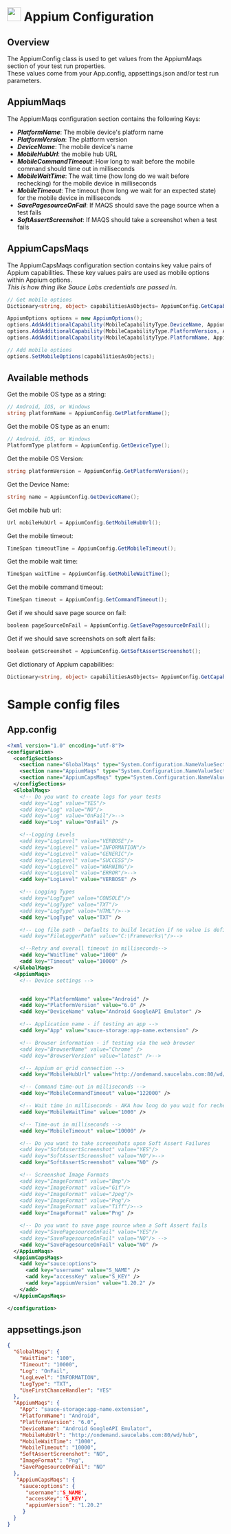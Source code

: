 # <img src="resources/maqslogo.ico" height="32" width="32"> Appium Configuration

## Overview
The AppiumConfig class is used to get values from the AppiumMaqs section of your test run properties.
<br>These values come from your App.config, appsettings.json and/or test run parameters.

## AppiumMaqs
The AppiumMaqs configuration section contains the following Keys:
* ***PlatformName***: The mobile device's platform name
* ***PlatformVersion***: The platform version
* ***DeviceName***: The mobile device's name 
* ***MobileHubUrl***: the mobile hub URL
* ***MobileCommandTimeout***: How long to wait before the mobile command should time out in milliseconds
* ***MobileWaitTime***: The wait time (how long do we wait before rechecking) for the mobile device in milliseconds
* ***MobileTimeout***: The timeout (how long we wait for an expected state) for the mobile device in milliseconds
* ***SavePagesourceOnFail***: If MAQS should save the page source when a test fails
* ***SoftAssertScreenshot***: If MAQS should take a screenshot when a test fails


## AppiumCapsMaqs
The AppiumCapsMaqs configuration section contains key value pairs of Appium capabilities. These key values pairs are used as mobile options within Appium options.  
*This is how thing like Sauce Labs credentials are passed in.*
```csharp
// Get mobile options
Dictionary<string, object> capabilitiesAsObjects= AppiumConfig.GetCapabilitiesAsObjects();

AppiumOptions options = new AppiumOptions();
options.AddAdditionalCapability(MobileCapabilityType.DeviceName, AppiumConfig.GetDeviceName());
options.AddAdditionalCapability(MobileCapabilityType.PlatformVersion, AppiumConfig.GetPlatformVersion());
options.AddAdditionalCapability(MobileCapabilityType.PlatformName, AppiumConfig.GetPlatformName().ToUpper());

// Add mobile options
options.SetMobileOptions(capabilitiesAsObjects);

```

## Available methods
Get the mobile OS type as a string:
```csharp
// Android, iOS, or Windows
string platformName = AppiumConfig.GetPlatformName();
```

Get the mobile OS type as an enum:
```csharp
// Android, iOS, or Windows
PlatformType platform = AppiumConfig.GetDeviceType();
```

Get the mobile OS Version:
```csharp
string platformVersion = AppiumConfig.GetPlatformVersion();
```

Get the Device Name:
```csharp
string name = AppiumConfig.GetDeviceName();
```

Get mobile hub url:
```csharp
Url mobileHubUrl = AppiumConfig.GetMobileHubUrl();
```

Get the mobile timeout:
```csharp
TimeSpan timeoutTime = AppiumConfig.GetMobileTimeout();
```

Get the mobile wait time:
```csharp
TimeSpan waitTime = AppiumConfig.GetMobileWaitTime();
```

Get the mobile command timeout:
```csharp
TimeSpan timeout = AppiumConfig.GetCommandTimeout();
```

Get if we should save page source on fail:
```csharp
boolean pageSourceOnFail = AppiumConfig.GetSavePagesourceOnFail();
```

Get if we should save screenshots on soft alert fails:
```csharp
boolean getScreenshot = AppiumConfig.GetSoftAssertScreenshot();
```

Get dictionary of Appium capabilities:
```csharp
Dictionary<string, object> capabilitiesAsObjects= AppiumConfig.GetCapabilitiesAsObjects();
```

# Sample config files
## App.config
```xml
<?xml version="1.0" encoding="utf-8"?>
<configuration>
  <configSections>
    <section name="GlobalMaqs" type="System.Configuration.NameValueSectionHandler" />
    <section name="AppiumMaqs" type="System.Configuration.NameValueSectionHandler" />
    <section name="AppiumCapsMaqs" type="System.Configuration.NameValueSectionHandler" />
  </configSections>
  <GlobalMaqs>
    <!-- Do you want to create logs for your tests
    <add key="Log" value="YES"/>
    <add key="Log" value="NO"/>
    <add key="Log" value="OnFail"/>-->
    <add key="Log" value="OnFail" />

    <!--Logging Levels
    <add key="LogLevel" value="VERBOSE"/>
    <add key="LogLevel" value="INFORMATION"/>
    <add key="LogLevel" value="GENERIC"/>
    <add key="LogLevel" value="SUCCESS"/>
    <add key="LogLevel" value="WARNING"/>
    <add key="LogLevel" value="ERROR"/>-->
    <add key="LogLevel" value="VERBOSE" />

    <!-- Logging Types
    <add key="LogType" value="CONSOLE"/>
    <add key="LogType" value="TXT"/>
    <add key="LogType" value="HTML"/>-->
    <add key="LogType" value="TXT" />

    <!-- Log file path - Defaults to build location if no value is defined
    <add key="FileLoggerPath" value="C:\Frameworks\"/>-->

    <!--Retry and overall timeout in milliseconds-->
    <add key="WaitTime" value="1000" />
    <add key="Timeout" value="10000" />
  </GlobalMaqs>
  <AppiumMaqs>
    <!-- Device settings -->


    <add key="PlatformName" value="Android" />
    <add key="PlatformVersion" value="6.0" />
    <add key="DeviceName" value="Android GoogleAPI Emulator" />

    <!-- Application name - if testing an app -->
    <add key="App" value="sauce-storage:app-name.extension" />

    <!-- Browser information - if testing via the web browser 
    <add key="BrowserName" value="Chrome" />
    <add key="BrowserVersion" value="latest" />-->

    <!-- Appium or grid connection -->
    <add key="MobileHubUrl" value="http://ondemand.saucelabs.com:80/wd/hub" />

    <!-- Command time-out in milliseconds -->
    <add key="MobileCommandTimeout" value="122000" />

    <!-- Wait time in milliseconds - AKA how long do you wait for rechecking something -->
    <add key="MobileWaitTime" value="1000" />

    <!-- Time-out in milliseconds -->
    <add key="MobileTimeout" value="10000" />

    <!-- Do you want to take screenshots upon Soft Assert Failures
    <add key="SoftAssertScreenshot" value="YES"/>
    <add key="SoftAssertScreenshot" value="NO"/>-->
    <add key="SoftAssertScreenshot" value="NO" />

    <!-- Screenshot Image Formats
    <add key="ImageFormat" value="Bmp"/>
    <add key="ImageFormat" value="Gif"/>
    <add key="ImageFormat" value="Jpeg"/>
    <add key="ImageFormat" value="Png"/>
    <add key="ImageFormat" value="Tiff"/>-->
    <add key="ImageFormat" value="Png" />

    <!-- Do you want to save page source when a Soft Assert fails
    <add key="SavePagesourceOnFail" value="YES"/>
    <add key="SavePagesourceOnFail" value="NO"/> -->
    <add key="SavePagesourceOnFail" value="NO" />
  </AppiumMaqs>
  <AppiumCapsMaqs>
    <add key="sauce:options">
      <add key="username" value="S_NAME" />
      <add key="accessKey" value="S_KEY" />
      <add key="appiumVersion" value="1.20.2" />
    </add>
  </AppiumCapsMaqs>

</configuration>
```

## appsettings.json
```json
{
  "GlobalMaqs": {
    "WaitTime": "100",
    "Timeout": "10000",
    "Log": "OnFail",
    "LogLevel": "INFORMATION",
    "LogType": "TXT",
    "UseFirstChanceHandler": "YES"
  },
  "AppiumMaqs": {
    "App": "sauce-storage:app-name.extension",
    "PlatformName": "Android",
    "PlatformVersion": "6.0",
    "DeviceName": "Android GoogleAPI Emulator",
    "MobileHubUrl": "http://ondemand.saucelabs.com:80/wd/hub",
    "MobileWaitTime": "1000",
    "MobileTimeout": "10000",
    "SoftAssertScreenshot": "NO",
    "ImageFormat": "Png",
    "SavePagesourceOnFail": "NO"
  },
   "AppiumCapsMaqs": {
    "sauce:options": {
      "username":'S_NAME',
      "accessKey":'S_KEY',
      "appiumVersion": "1.20.2" 
     }
  }
}
```